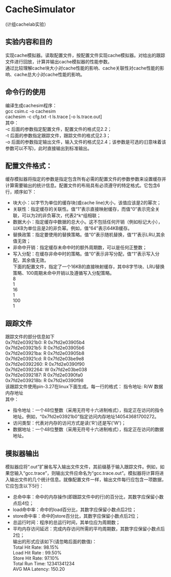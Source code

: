 # CacheSimulator
(计组cachelab实验）

## 实验内容和目的
实现cache模拟器。读取配置文件，按配置文件实现cache模拟器。对给出的跟踪文件进行回放，计算并输出cache模拟器的性能参数。  
通过比较理解cache块大小对cache性能的影响、cache关联性对cache性能的影响、cache总大小对cache性能的影响。  

## 命令行的使用
编译生成cachesim程序：  
gcc csim.c -o cachesim   
cachesim -c cfg.txt -t ls.trace [-o ls.trace.out]  
其中：  
-c 后面的参数指定配置文件，配置文件的格式见2.2；  
-t 后面的参数指定跟踪文件，跟踪文件的格式见2.3；  
-o 后面的参数指定输出文件，输入文件的格式见2.4；该参数是可选的([]意味着该参数可以不写)，此时直接输出到标准输出。  


## 配置文件格式：  
缓存模拟器将指定的参数是指定包含所有必需的配置文件的参数参数来设置缓存并计算需要输出的统计信息。配置文件的布局具有必须遵守的特定格式。它包含6行，顺序如下：  
- 块大小：以字节为单位的缓存块(或cache line)大小，该值应该是2的幂次；  
- 关联性：指定缓存的关联性。值“1”表示直接映射缓存，而值“0”表示完全关联，可以为2的非负幂次，代表2^k^组相联；  
- 数据大小：指定缓存中数据的总大小。这不包括任何开销（例如标记大小），以KB为单位且是2的非负幂。例如，值“64”表示64KB缓存。  
- 替换政策：指定要使用的替换策略。值“0”表示随机替换，值“1”表示LRU,其余值无效；  
- 非命中开销：指定缓存未命中时的额外周期数，可以是任何正整数；  
- 写入分配：在缓存非命中时的策略。值“0”表示非写分配，值“1”表示写入分配，其余值无效。  
下面的配置文件，指定了一个16KB的直接映射缓存，其中8字节块、LRU替换策略、100周期未命中开销以及遵循写入分配策略。  
8  
1  
16  
1  
100  
1  

## 跟踪文件
跟踪文件的部分信息如下  
0x7fd2e03921b0: R 0x7fd2e03905b4  
0x7fd2e03921b5: R 0x7fd2e03905b6  
0x7fd2e03921ba: R 0x7fd2e03905b8  
0x7fd2e03921cd: R 0x7fd2e03be9e8  
0x7fd2e0392260: R 0x7fd2e0390f90  
0x7fd2e0392264: W 0x7fd2e03be038  
0x7fd2e0392187: R 0x7fd2e0390fa0  
0x7fd2e039218b: R 0x7fd2e0390f98  
该跟踪文件使用pin-3.27在linux下面生成。每一行的格式： 指令地址: R/W 数据内存地址  
其中：  
- 指令地址：一个48位整数（采用无符号十六进制格式），指定正在访问的指令地址。例如，“0x7fd2e03921b0”指定访问内存地址140543681700272。  
- 访问类型：代表对内存的访问方式是读('R')还是写('W')；  
- 数据地址：一个48位整数（采用无符号十六进制格式），指定正在访问的数据地址。  

## 模拟器输出
模拟器应将“.out”扩展名写入输出文件文件，其前缀基于输入跟踪文件。例如，如果您输入“gcc.trace”，则输出文件应命名为“gcc.trace.out”。模拟器将计算将进入输出文件的几个统计信息。就像配置文件一样，输出文件每行应包含一项数据，它应包含以下5行：  
- 总命中率：命中的内存操作(即跟踪文件中的行)的百分比，其数字应保留小数点后4位；  
- load命中率：命中的load百分比，其数字应保留小数点后2位；  
- store命中率：命中的store百分比，其数字应保留小数点后2位；  
- 总运行时间：程序的总运行时间，其单位应为周期数；  
- 平均内存访问延迟：完成内存访问所需的平均周期数，其数字应保留小数点后2位；  
输出的形式应该如下(请忽略后面的数值)：  
Total Hit Rate: 98.15%  
Load Hit Rate : 99.50%  
Store Hit Rate: 97.10%  
Total Run Time: 12341341234  
AVG MA Latency: 150.20  

